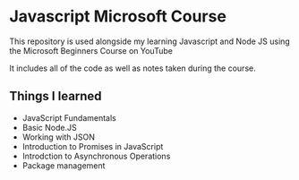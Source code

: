 # Javascript Microsoft Course
 This repository is used alongside my learning Javascript and Node JS using the Microsoft Beginners Course on YouTube
 
 It includes all of the code as well as notes taken during the course. 
 
 ## Things I learned
- JavaScript Fundamentals
- Basic Node.JS
- Working with JSON
- Introduction to Promises in JavaScript
- Introdction to Asynchronous Operations
- Package management
